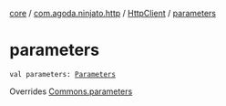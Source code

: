 [core](../../index.md) / [com.agoda.ninjato.http](../index.md) / [HttpClient](index.md) / [parameters](./parameters.md)

# parameters

`val parameters: `[`Parameters`](../-parameters/index.md)

Overrides [Commons.parameters](../../com.agoda.ninjato.dsl/-commons/parameters.md)

